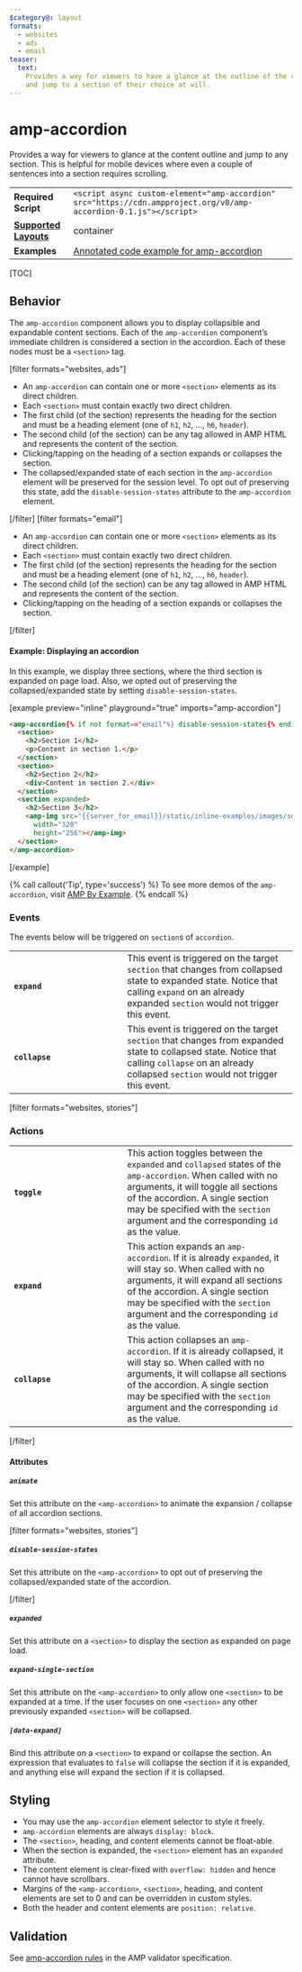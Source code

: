 ```yaml
---
$category@: layout
formats:
  - websites
  - ads
  - email
teaser:
  text:
    Provides a way for viewers to have a glance at the outline of the content
    and jump to a section of their choice at will.
---
```


<!---
Copyright 2016 The AMP HTML Authors. All Rights Reserved.

Licensed under the Apache License, Version 2.0 (the "License");
you may not use this file except in compliance with the License.
You may obtain a copy of the License at

      http://www.apache.org/licenses/LICENSE-2.0

Unless required by applicable law or agreed to in writing, software
distributed under the License is distributed on an "AS-IS" BASIS,
WITHOUT WARRANTIES OR CONDITIONS OF ANY KIND, either express or implied.
See the License for the specific language governing permissions and
limitations under the License.
-->

# amp-accordion

Provides a way for viewers to glance at the content outline and jump to any
section. This is helpful for mobile devices where even a couple of sentences
into a section requires scrolling.

<table>
  <tr>
    <td class="col-fourty"><strong>Required Script</strong></td>
    <td><code>&lt;script async custom-element="amp-accordion" src="https://cdn.ampproject.org/v0/amp-accordion-0.1.js">&lt;/script></code></td>
  </tr>
  <tr>
    <td class="col-fourty"><strong><a href="https://amp.dev/documentation/guides-and-tutorials/develop/style_and_layout/control_layout">Supported Layouts</a></strong></td>
    <td>container</td>
  </tr>
  <tr>
    <td class="col-fourty"><strong>Examples</strong></td>
    <td><a href="https://amp.dev/documentation/examples/components/amp-accordion/">Annotated code example for amp-accordion</a></td>
  </tr>
</table>

[TOC]

## Behavior

The `amp-accordion` component allows you to display collapsible and expandable
content sections. Each of the `amp-accordion` component’s immediate children is
considered a section in the accordion. Each of these nodes must be a `<section>`
tag.

[filter formats="websites, ads"]

- An `amp-accordion` can contain one or more `<section>` elements as its direct
  children.
- Each `<section>` must contain exactly two direct children.
- The first child (of the section) represents the heading for the section and
  must be a heading element (one of `h1`, `h2`, ..., `h6`, `header`).
- The second child (of the section) can be any tag allowed in AMP HTML and
  represents the content of the section.
- Clicking/tapping on the heading of a section expands or collapses the section.
- The collapsed/expanded state of each section in the `amp-accordion` element
  will be preserved for the session level. To opt out of preserving this state,
  add the `disable-session-states` attribute to the `amp-accordion` element.

[/filter] <!-- formats="websites, ads" --> [filter formats="email"]

- An `amp-accordion` can contain one or more `<section>` elements as its direct
  children.
- Each `<section>` must contain exactly two direct children.
- The first child (of the section) represents the heading for the section and
  must be a heading element (one of `h1`, `h2`, ..., `h6`, `header`).
- The second child (of the section) can be any tag allowed in AMP HTML and
  represents the content of the section.
- Clicking/tapping on the heading of a section expands or collapses the section.

[/filter] <!-- formats="email" -->

#### Example: Displaying an accordion

In this example, we display three sections, where the third section is expanded
on page load. Also, we opted out of preserving the collapsed/expanded state by
setting `disable-session-states`.

[example preview="inline" playground="true" imports="amp-accordion"]

```html
<amp-accordion{% if not format=='email'%} disable-session-states{% endif %}>
  <section>
    <h2>Section 1</h2>
    <p>Content in section 1.</p>
  </section>
  <section>
    <h2>Section 2</h2>
    <div>Content in section 2.</div>
  </section>
  <section expanded>
    <h2>Section 3</h2>
    <amp-img src="{{server_for_email}}/static/inline-examples/images/squirrel.jpg"
      width="320"
      height="256"></amp-img>
  </section>
</amp-accordion>
```

[/example]

{% call callout('Tip', type='success') %} To see more demos of the
`amp-accordion`, visit
[AMP By Example](https://amp.dev/documentation/examples/components/amp-accordion/).
{% endcall %}

### Events

The events below will be triggered on `section`s of `accordion`.

<table>
  <tr>
    <td width="40%"><strong><code>expand</code></strong></td>
    <td>This event is triggered on the target <code>section</code> that changes from collapsed state to expanded state. Notice that calling <code>expand</code> on an already expanded <code>section</code> would not trigger this event.</td>
  </tr>
  <tr>
    <td width="40%"><strong><code>collapse</code></strong></td>
    <td>This event is triggered on the target <code>section</code> that changes from expanded state to collapsed state. Notice that calling <code>collapse</code> on an already collapsed <code>section</code> would not trigger this event.</td>
  </tr>
</table>

[filter formats="websites, stories"]

### Actions

<table>
  <tr>
    <td width="40%"><strong><code>toggle</code></strong></td>
    <td>This action toggles between the <code>expanded</code> and <code>collapsed</code> states of the <code>amp-accordion</code>. When called with no arguments, it will toggle all sections of the accordion. A single section may be specified with the <code>section</code> argument and the corresponding <code>id</code> as the value.</td>
  </tr>
  <tr>
    <td width="40%"><strong><code>expand</code></strong></td>
    <td>This action expands an <code>amp-accordion</code>. If it is already <code>expanded</code>, it will stay so. When called with no arguments, it will expand all sections of the accordion. A single section may be specified with the <code>section</code> argument and the corresponding <code>id</code> as the value.</td>
  </tr>
  <tr>
    <td width="40%"><strong><code>collapse</code></strong></td>
    <td>This action collapses an <code>amp-accordion</code>. If it is already collapsed, it will stay so. When called with no arguments, it will collapse all sections of the accordion. A single section may be specified with the <code>section</code> argument and the corresponding <code>id</code> as the value.</td>
  </tr>
</table>

[/filter]<!-- formats="websites, stories" -->

#### Attributes

##### `animate`

Set this attribute on the `<amp-accordion>` to animate the expansion / collapse
of all accordion sections.

[filter formats="websites, stories"]

##### `disable-session-states`

Set this attribute on the `<amp-accordion>` to opt out of preserving the
collapsed/expanded state of the accordion.

[/filter]<!-- formats="websites, stories" -->

##### `expanded`

Set this attribute on a `<section>` to display the section as expanded on page
load.

##### `expand-single-section`

Set this attribute on the `<amp-accordion>` to only allow one `<section>` to be
expanded at a time. If the user focuses on one `<section>` any other previously
expanded `<section>` will be collapsed.

##### `[data-expand]`

Bind this attribute on a `<section>` to expand or collapse the section. An
expression that evaluates to `false` will collapse the section if it is
expanded, and anything else will expand the section if it is collapsed.

## Styling

- You may use the `amp-accordion` element selector to style it freely.
- `amp-accordion` elements are always `display: block`.
- The `<section>`, heading, and content elements cannot be float-able.
- When the section is expanded, the `<section>` element has an `expanded`
  attribute.
- The content element is clear-fixed with `overflow: hidden` and hence cannot
  have scrollbars.
- Margins of the `<amp-accordion>`, `<section>`, heading, and content elements
  are set to 0 and can be overridden in custom styles.
- Both the header and content elements are `position: relative`.

## Validation

See
[amp-accordion rules](https://github.com/ampproject/amphtml/blob/master/extensions/amp-accordion/validator-amp-accordion.protoascii)
in the AMP validator specification.
